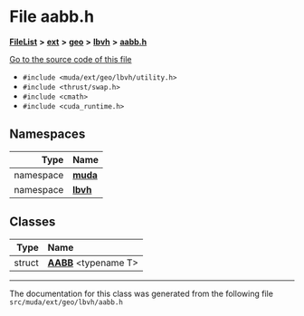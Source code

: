 

# File aabb.h



[**FileList**](files.md) **>** [**ext**](dir_dee31a662aa40cb7fc08cb07824f4a9a.md) **>** [**geo**](dir_e05e4ae50bce28830f3a7b1d7f2eeff2.md) **>** [**lbvh**](dir_f585754cebe27fbe41288242344b0f7f.md) **>** [**aabb.h**](aabb_8h.md)

[Go to the source code of this file](aabb_8h_source.md)



* `#include <muda/ext/geo/lbvh/utility.h>`
* `#include <thrust/swap.h>`
* `#include <cmath>`
* `#include <cuda_runtime.h>`













## Namespaces

| Type | Name |
| ---: | :--- |
| namespace | [**muda**](namespacemuda.md) <br> |
| namespace | [**lbvh**](namespacemuda_1_1lbvh.md) <br> |


## Classes

| Type | Name |
| ---: | :--- |
| struct | [**AABB**](structmuda_1_1lbvh_1_1_a_a_b_b.md) &lt;typename T&gt;<br> |



















































------------------------------
The documentation for this class was generated from the following file `src/muda/ext/geo/lbvh/aabb.h`

